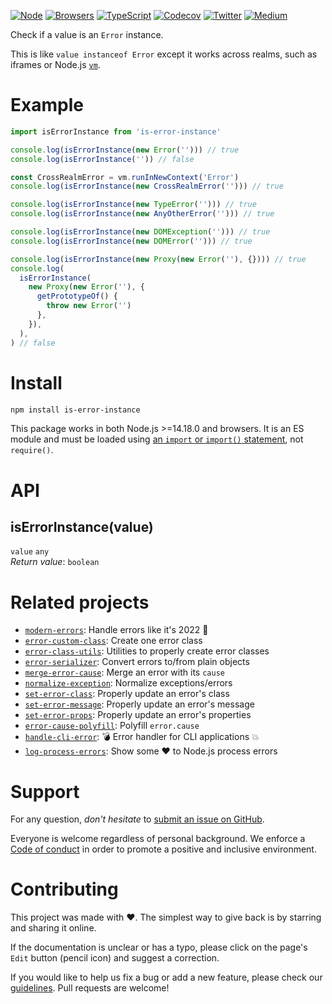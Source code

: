[![Node](https://img.shields.io/badge/-Node.js-808080?logo=node.js&colorA=404040&logoColor=66cc33&style=popout)](https://www.npmjs.com/package/is-error-instance)
[![Browsers](https://img.shields.io/badge/-Browsers-808080?logo=firefox&colorA=404040&style=popout)](https://unpkg.com/is-error-instance?module)
[![TypeScript](https://img.shields.io/badge/-Typed-808080?logo=typescript&colorA=404040&logoColor=0096ff&style=popout)](/types/main.d.ts)
[![Codecov](https://img.shields.io/badge/-Tested%20100%25-808080?logo=codecov&colorA=404040&style=popout)](https://codecov.io/gh/ehmicky/is-error-instance)
[![Twitter](https://img.shields.io/badge/-Twitter-808080.svg?logo=twitter&colorA=404040&style=popout)](https://twitter.com/intent/follow?screen_name=ehmicky)
[![Medium](https://img.shields.io/badge/-Medium-808080.svg?logo=medium&colorA=404040&style=popout)](https://medium.com/@ehmicky)

Check if a value is an `Error` instance.

This is like `value instanceof Error` except it works across realms, such as
iframes or Node.js [`vm`](https://nodejs.org/api/vm.html).

# Example

<!-- eslint-disable fp/no-proxy -->

```js
import isErrorInstance from 'is-error-instance'

console.log(isErrorInstance(new Error(''))) // true
console.log(isErrorInstance('')) // false

const CrossRealmError = vm.runInNewContext('Error')
console.log(isErrorInstance(new CrossRealmError(''))) // true

console.log(isErrorInstance(new TypeError(''))) // true
console.log(isErrorInstance(new AnyOtherError(''))) // true

console.log(isErrorInstance(new DOMException(''))) // true
console.log(isErrorInstance(new DOMError(''))) // true

console.log(isErrorInstance(new Proxy(new Error(''), {}))) // true
console.log(
  isErrorInstance(
    new Proxy(new Error(''), {
      getPrototypeOf() {
        throw new Error('')
      },
    }),
  ),
) // false
```

# Install

```bash
npm install is-error-instance
```

This package works in both Node.js >=14.18.0 and browsers. It is an ES module
and must be loaded using
[an `import` or `import()` statement](https://gist.github.com/sindresorhus/a39789f98801d908bbc7ff3ecc99d99c),
not `require()`.

# API

## isErrorInstance(value)

`value` `any`\
_Return value_: `boolean`

# Related projects

- [`modern-errors`](https://github.com/ehmicky/modern-errors): Handle errors
  like it's 2022 🔮
- [`error-custom-class`](https://github.com/ehmicky/error-custom-class): Create
  one error class
- [`error-class-utils`](https://github.com/ehmicky/error-class-utils): Utilities
  to properly create error classes
- [`error-serializer`](https://github.com/ehmicky/error-serializer): Convert
  errors to/from plain objects
- [`merge-error-cause`](https://github.com/ehmicky/merge-error-cause): Merge an
  error with its `cause`
- [`normalize-exception`](https://github.com/ehmicky/normalize-exception):
  Normalize exceptions/errors
- [`set-error-class`](https://github.com/ehmicky/set-error-class): Properly
  update an error's class
- [`set-error-message`](https://github.com/ehmicky/set-error-message): Properly
  update an error's message
- [`set-error-props`](https://github.com/ehmicky/set-error-props): Properly
  update an error's properties
- [`error-cause-polyfill`](https://github.com/ehmicky/error-cause-polyfill):
  Polyfill `error.cause`
- [`handle-cli-error`](https://github.com/ehmicky/handle-cli-error): 💣 Error
  handler for CLI applications 💥
- [`log-process-errors`](https://github.com/ehmicky/log-process-errors): Show
  some ❤ to Node.js process errors

# Support

For any question, _don't hesitate_ to [submit an issue on GitHub](../../issues).

Everyone is welcome regardless of personal background. We enforce a
[Code of conduct](CODE_OF_CONDUCT.md) in order to promote a positive and
inclusive environment.

# Contributing

This project was made with ❤️. The simplest way to give back is by starring and
sharing it online.

If the documentation is unclear or has a typo, please click on the page's `Edit`
button (pencil icon) and suggest a correction.

If you would like to help us fix a bug or add a new feature, please check our
[guidelines](CONTRIBUTING.md). Pull requests are welcome!

<!-- Thanks go to our wonderful contributors: -->

<!-- ALL-CONTRIBUTORS-LIST:START -->
<!-- prettier-ignore -->
<!--
<table><tr><td align="center"><a href="https://twitter.com/ehmicky"><img src="https://avatars2.githubusercontent.com/u/8136211?v=4" width="100px;" alt="ehmicky"/><br /><sub><b>ehmicky</b></sub></a><br /><a href="https://github.com/ehmicky/is-error-instance/commits?author=ehmicky" title="Code">💻</a> <a href="#design-ehmicky" title="Design">🎨</a> <a href="#ideas-ehmicky" title="Ideas, Planning, & Feedback">🤔</a> <a href="https://github.com/ehmicky/is-error-instance/commits?author=ehmicky" title="Documentation">📖</a></td></tr></table>
 -->
<!-- ALL-CONTRIBUTORS-LIST:END -->
